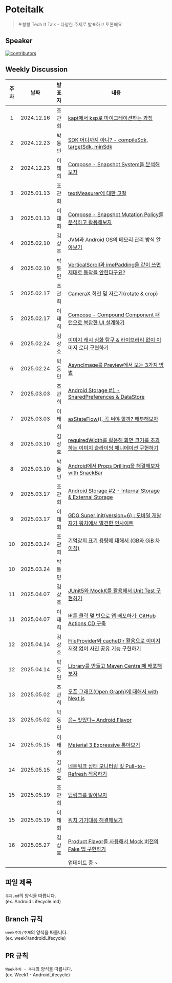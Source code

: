 # Poteitalk
> 포항항 Tech It Talk - 다양한 주제로 발표하고 토론해요

## Speaker

[![contributors](https://contrib.rocks/image?repo=Pohanghang-Compose/Poteitalk)](https://github.com/Pohanghang-Compose/Poteitalk/contributors)

## Weekly Discussion
| 주차 | 날짜 | 발표자 | 내용 |
  | :-------------: | :-------------: |:-:| ------------- |
| 1 | 2024.12.16 | 조관희 | [kapt에서 ksp로 마이그레이션하는 과정](https://atom-feet-3b2.notion.site/kapt-ksp-15a0bc1578e6809eaf5dced868711560?pvs=4) |
| 2 | 2024.12.23 | 박동민 | [SDK 어디까지 아니? - compileSdk, targetSdk, minSdk](https://naemamdaelo.tistory.com/entry/SDK-%EC%96%B4%EB%94%94%EA%B9%8C%EC%A7%80-%EC%95%84%EB%8B%88-compileSdk-targetSdk-minSdk) |
| 2 | 2024.12.23 | 이태희 | [Compose - Snapshot System을 분석해보자](https://haeti.palms.blog/compose-snapshot-system) |
| 3 | 2025.01.13 | 조관희 | [textMeasurer에 대한 고찰](https://velog.io/@kwan_hee/textMeasurer-%EC%97%90-%EB%8C%80%ED%95%9C-%EA%B3%A0%EC%B0%B0) |
| 3 | 2025.01.13 | 이태희 | [Compose - Snapshot Mutation Policy를 분석하고 활용해보자](https://haeti.palms.blog/snapshot-mutation-policy) |
| 4 | 2025.02.10 | 김상호 | [JVM과 Android OS의 메모리 관리 방식 알아보기](https://marchbreeze.tistory.com/entry/Android-JVM%EA%B3%BC-Android-OS%EC%9D%98-%EB%A9%94%EB%AA%A8%EB%A6%AC-%EA%B4%80%EB%A6%AC-%EB%B0%A9%EC%8B%9D-%EC%95%8C%EC%95%84%EB%B3%B4%EA%B8%B0) |
| 4 | 2025.02.10 | 박동민 | [VerticalScroll과 imePadding을 같이 쓰면 제대로 동작을 안한다구요?](https://naemamdaelo.tistory.com/entry/Android-Compose-Scroll%EA%B3%BC-imePadding%EC%9D%84-%EA%B0%99%EC%9D%B4-%EC%93%B0%EB%A9%B4-%EC%A0%9C%EB%8C%80%EB%A1%9C-%EB%8F%99%EC%9E%91%EC%9D%84-%EC%95%88%ED%95%9C%EB%8B%A4%EA%B5%AC%EC%9A%94) |
| 5 | 2025.02.17 | 조관희 | [CameraX 회전 및 자르기(rotate & crop)](https://velog.io/@kwan_hee/CameraX-%ED%9A%8C%EC%A0%84-%EB%B0%8F-%EC%9E%90%EB%A5%B4%EA%B8%B0rotate-crop) |
| 5 | 2025.02.17 | 이태희 | [Compose - Compound Component 패턴으로 복잡한 UI 설계하기](https://haeti.palms.blog/compose-compound-components) |
| 6 | 2025.02.24 | 김상호 | [이미지 캐시 심화 탐구 & 라이브러리 없이 이미지 로더 구현하기](https://marchbreeze.tistory.com/entry/Android-%EC%9D%B4%EB%AF%B8%EC%A7%80-%EC%BA%90%EC%8B%9C-%EC%8B%AC%ED%99%94-%ED%83%90%EA%B5%AC-%EB%B0%8F-%EB%9D%BC%EC%9D%B4%EB%B8%8C%EB%9F%AC%EB%A6%AC-%EC%97%86%EC%9D%B4-%EC%9E%90%EC%B2%B4-%EC%9D%B4%EB%AF%B8%EC%A7%80-%EB%A1%9C%EB%8D%94-%EA%B5%AC%ED%98%84%ED%95%98%EA%B8%B0) |
| 6 | 2025.02.24 | 박동민 | [AsyncImage를 Preview에서 보는 3가지 방법](https://naemamdaelo.tistory.com/entry/AsyncImage%EB%A5%BC-Preview%EC%97%90%EC%84%9C-%EB%B3%B4%EB%8A%94-3%EA%B0%80%EC%A7%80-%EB%B0%A9%EB%B2%95) |
| 7 | 2025.03.03 | 조관희 | [Android Storage #1 - SharedPreferences & DataStore](https://velog.io/@kwan_hee/Android-Storage-1-SharedPreferences-DataStore) |
| 7 | 2025.03.03 | 이태희 | [asStateFlow(), 꼭 써야 할까? 해부해보자](https://haeti.palms.blog/as-state-flow-deepdive) |
| 8 | 2025.03.10 | 김상호 | [requiredWidth를 활용해 화면 크기를 초과하는 이미지 슬라이딩 애니메이션 구현하기](https://marchbreeze.tistory.com/entry/Android-requiredWidth%EB%A5%BC-%ED%99%9C%EC%9A%A9%ED%95%B4-%ED%99%94%EB%A9%B4-%ED%81%AC%EA%B8%B0%EB%A5%BC-%EC%B4%88%EA%B3%BC%ED%95%98%EB%8A%94-%EC%9D%B4%EB%AF%B8%EC%A7%80-%EC%8A%AC%EB%9D%BC%EC%9D%B4%EB%94%A9-%EC%95%A0%EB%8B%88%EB%A9%94%EC%9D%B4%EC%85%98-%EA%B5%AC%ED%98%84%ED%95%98%EA%B8%B0) |
| 8 | 2025.03.10 | 박동민 | [Android에서 Props Drilling을 해결해보자 with SnackBar](https://naemamdaelo.tistory.com/entry/Android%EC%97%90%EC%84%9C-Props-Drilling%EC%9D%84-%ED%95%B4%EA%B2%B0%ED%95%B4%EB%B3%B4%EC%9E%90-with-SnackBar) |
| 9 | 2025.03.17 | 조관희 | [Android Storage #2 - Internal Storage & External Storage](https://velog.io/@kwan_hee/Android-Storage-2-Internal-Storage-External-Storage) |
| 9 | 2025.03.17 | 이태희 | [GDG Super.init(version=6) : 모바일 개발자가 워치에서 발견한 인사이트](https://speakerdeck.com/haeti2/gdg-super-dot-init-version-equals-6-from-where-to-wear-mobail-gaebaljaga-weocieseo-balgyeonhan-insaiteu) |
| 10 | 2025.03.24 | 조관희 | [기억장치 표기 용량에 대해서 (GB와 GiB 차이점)](https://velog.io/@kwan_hee/%EA%B8%B0%EC%96%B5%EC%9E%A5%EC%B9%98-%ED%91%9C%EA%B8%B0-%EC%9A%A9%EB%9F%89%EC%97%90-%EB%8C%80%ED%95%B4%EC%84%9C-GB%EC%99%80-GiB-%EC%B0%A8%EC%9D%B4%EC%A0%90) |
| 10 | 2025.03.24 | 박동민 |  |
| 11 | 2025.04.07 | 김상호 | [JUnit5와 MockK를 활용해서 Unit Test 구현하기](https://marchbreeze.tistory.com/entry/Android-JUnit5%EC%99%80-MockK%EB%A5%BC-%ED%99%9C%EC%9A%A9%ED%95%9C-Unit-Test-%EA%B5%AC%ED%98%84%ED%95%98%EA%B8%B0) |
| 11 | 2025.04.07 | 이태희 | [버튼 클릭 몇 번으로 앱 배포하기: GitHub Actions CD 구축](https://haeti.palms.blog/github-actions-cd) |
| 12 | 2025.04.14 | 김상호 | [FileProvider와 cacheDir 활용으로 이미지 저장 없이 사진 공유 기능 구현하기](https://marchbreeze.tistory.com/entry/Android-FileProvider-%ED%99%9C%EC%9A%A9%EC%9C%BC%EB%A1%9C-%EC%9D%B4%EB%AF%B8%EC%A7%80-%EC%A0%80%EC%9E%A5-%EC%97%86%EC%9D%B4-%EC%82%AC%EC%A7%84-%EA%B3%B5%EC%9C%A0-%EA%B8%B0%EB%8A%A5-%EA%B5%AC%ED%98%84%ED%95%98%EA%B8%B0)  |
| 12 | 2025.04.14 | 박동민 | [Library를 만들고 Maven Central에 배포해보자](https://naemamdaelo.tistory.com/entry/Library%EB%A5%BC-%EB%B0%B0%ED%8F%AC%ED%95%B4%EB%B3%B4%EC%9E%90-feat-Pebble) |
| 13 | 2025.05.02 | 조관희 | [오픈 그래프(Open Graph)에 대해서 with Next.js](https://velog.io/@kwan_hee/%EC%98%A4%ED%94%88-%EA%B7%B8%EB%9E%98%ED%94%84Open-Graph%EC%97%90-%EB%8C%80%ED%95%B4%EC%84%9C-with-Next.js) |
| 13 | 2025.05.02 | 박동민 | [음~ 맛있다~ Android Flavor](https://naemamdaelo.tistory.com/entry/Android-FlavorProduct-Flavor) |
| 14 | 2025.05.15 | 이태희 | [Material 3 Expressive 톺아보기](https://haeti.palms.blog/material-3-expressive) |
| 14 | 2025.05.15 | 김상호 | [네트워크 상태 모니터링 및 Pull-to-Refresh 적용하기](https://marchbreeze.tistory.com/entry/Android-ConnectivityManager%EB%A5%BC-%ED%99%9C%EC%9A%A9%ED%95%9C-%EB%84%A4%ED%8A%B8%EC%9B%8C%ED%81%AC-%EC%83%81%ED%83%9C-%EB%AA%A8%EB%8B%88%ED%84%B0%EB%A7%81-%EA%B8%B0%EB%8A%A5-%EA%B5%AC%ED%98%84%ED%95%98%EA%B8%B0)  |
| 15 | 2025.05.19 | 조관희 | [딥링크를 알아보자](https://velog.io/@kwan_hee/%EB%94%A5%EB%A7%81%ED%81%ACDeep-Link-%EA%B5%AC%ED%98%84%ED%95%98%EA%B8%B0) |
| 15 | 2025.05.19 | 이태희 | [워치 기기대응 해결해보기](https://haeti.palms.blog/wear-os-responsive-ui) |
| 16 | 2025.05.27 | 김상호 | [Product Flavor를 사용해서 Mock 버전의 Fake 앱 구현하기](https://marchbreeze.tistory.com/entry/Android-Product-Flavor%EB%A5%BC-%EC%82%AC%EC%9A%A9%ED%95%B4%EC%84%9C-Mock-%EB%B2%84%EC%A0%84%EC%9D%98-Fake-%EC%95%B1-%EA%B5%AC%ED%98%84%ED%95%98%EA%B8%B0) |
|    |            |     | 업데이트 중 ~ |

## 파일 제목

`주제.md`의 양식을 따릅니다.  
(ex.  Android Lifecycle.md)


## Branch 규칙

`week주차/주제`의 양식을 따릅니다.  
(ex. week1/androidLifecycle)

## PR 규칙

`Week주차 - 주제`의 양식을 따릅니다.  
(ex. Week1 - AndroidLifecycle)    
